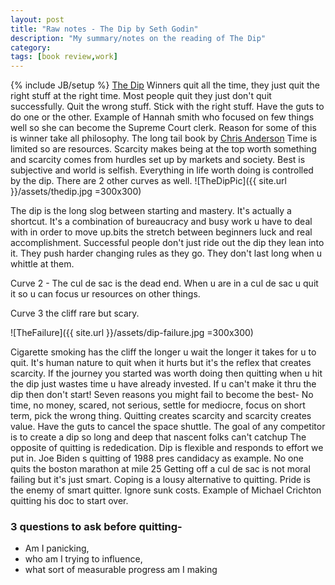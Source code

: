 ```yaml
---
layout: post
title: "Raw notes - The Dip by Seth Godin"
description: "My summary/notes on the reading of The Dip"
category: 
tags: [book review,work]
---
```

{% include JB/setup %}
[The Dip](http://www.sethgodin.com/thedip/thedip.gif)
Winners quit all the time, they just quit the right stuff at the right time.
Most people quit they just don't quit successfully.
Quit the wrong stuff. Stick with the right stuff. Have the guts to do one or the other.
Example of Hannah smith who focused on few things well so she can become the Supreme Court clerk.
Reason for some of this is winner take all philosophy. The long tail book by [Chris Anderson](http://www.longtail.com/about.html)
Time is limited so are resources. Scarcity makes being at the top worth something and scarcity comes from hurdles set up by markets and society.
Best is subjective and world is selfish.
Everything in life worth doing is controlled by the dip. There are 2 other curves as well.
![TheDipPic]({{ site.url }}/assets/thedip.jpg =300x300)

The dip is the long slog between starting and mastery. It's actually a shortcut. It's a combination of bureaucracy and busy work u have to deal with in order to move up.bits the stretch between beginners luck and real accomplishment.
Successful people don't just ride out the dip they lean into it. They push harder changing rules as they go. They don't last long when u whittle at them.

Curve 2 - The cul de sac is the dead end. When u are in a cul de sac u quit it so u can focus ur resources on other things.

Curve 3 the cliff rare but scary.

![TheFailure]({{ site.url }}/assets/dip-failure.jpg =300x300)

Cigarette smoking has the cliff the longer u wait the longer it takes for u to quit. 
It's human nature to quit when it hurts but it's the reflex that creates scarcity.
If the journey you started was worth doing then quitting when u hit the dip just wastes time u have already invested. 
If u can't make it thru the dip then don't start!
Seven reasons you might fail to become the best-
No time, no money, scared, not serious, settle for mediocre, focus on short term, pick the wrong thing.
Quitting creates scarcity and scarcity creates value.
Have the guts to cancel the space shuttle.
The goal of any competitor is to create a dip so long and deep that nascent folks can't catchup
The opposite of quitting is rededication. Dip is flexible and responds to effort we put in. Joe Biden s quitting of 1988 pres candidacy as example. No one quits the boston marathon at mile 25
Getting off a cul de sac is not moral failing but it's just smart. Coping is a lousy alternative to quitting. Pride is the enemy of smart quitter. 
Ignore sunk costs. Example of Michael Crichton quitting his doc to start over.
### 3 questions to ask before quitting-
- Am I panicking, 
- who am I trying to influence, 
- what sort of measurable progress am I making

